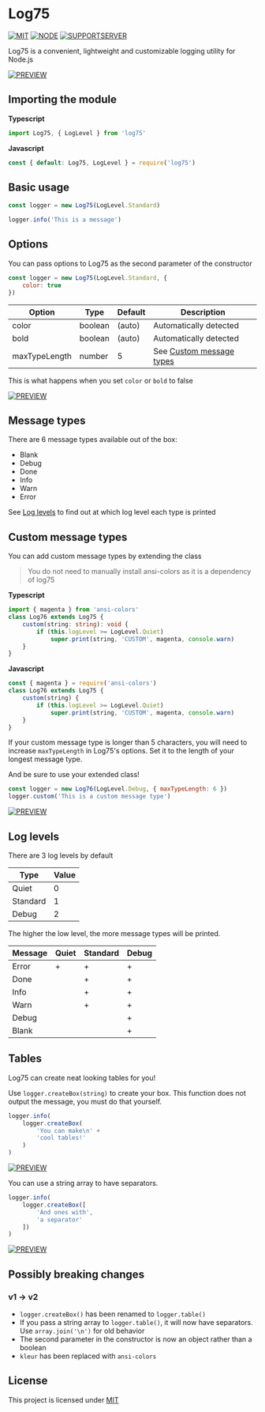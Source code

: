 # Log75
[![MIT](https://flat.badgen.net/badge/License/MIT/blue)](https://gitlab.com/Wait_What_/log75/-/blob/master/LICENSE.md)
[![NODE](https://flat.badgen.net/badge/Language/Node.js/green?icon=node)](https://nodejs.org/en/)
[![SUPPORTSERVER](https://flat.badgen.net/badge/Support%20server/Join/purple)](https://discord.gg/N8Fqcuk)

Log75 is a convenient, lightweight and customizable logging utility for Node.js

[![PREVIEW](https://gitlab.com/Wait_What_/log75/-/raw/master/assets/preview.png)]()

## Importing the module
**Typescript**
```ts
import Log75, { LogLevel } from 'log75'
```
**Javascript**
```js
const { default: Log75, LogLevel } = require('log75')
```

## Basic usage
```js
const logger = new Log75(LogLevel.Standard)

logger.info('This is a message')
```

## Options
You can pass options to Log75 as the second parameter of the constructor
```js
const logger = new Log75(LogLevel.Standard, {
    color: true
})
```
Option        | Type    | Default | Description
------------- | ------- | ------- | -----------
color         | boolean | (auto)  | Automatically detected
bold          | boolean | (auto)  | Automatically detected
maxTypeLength | number  | 5       | See [Custom message types](#custom-message-types)

This is what happens when you set `color` or `bold` to false

[![PREVIEW](https://gitlab.com/Wait_What_/log75/-/raw/master/assets/options.png)]()

## Message types
There are 6 message types available out of the box:
- Blank
- Debug
- Done
- Info
- Warn
- Error

See [Log levels](#log-levels) to find out at which log level each type is printed

## Custom message types
You can add custom message types by extending the class

> You do not need to manually install ansi-colors as it is a dependency of log75

**Typescript**
```ts
import { magenta } from 'ansi-colors'
class Log76 extends Log75 {
    custom(string: string): void {
        if (this.logLevel >= LogLevel.Quiet)
            super.print(string, 'CUSTOM', magenta, console.warn)
    }
}
```
**Javascript**
```js
const { magenta } = require('ansi-colors')
class Log76 extends Log75 {
    custom(string) {
        if (this.logLevel >= LogLevel.Quiet)
            super.print(string, 'CUSTOM', magenta, console.warn)
    }
}
```

If your custom message type is longer than 5 characters, you will need to increase `maxTypeLength` in Log75's options. Set it to the length of your longest message type.

And be sure to use your extended class!

```js
const logger = new Log76(LogLevel.Debug, { maxTypeLength: 6 })
logger.custom('This is a custom message type')
```

[![PREVIEW](https://gitlab.com/Wait_What_/log75/-/raw/master/assets/custom.png)]()

## Log levels
There are 3 log levels by default

Type     | Value
-------- | -----
Quiet    |   0
Standard |   1
Debug    |   2

The higher the low level, the more message types will be printed.

Message | Quiet | Standard | Debug
------- | ----- | -------- | -----
Error   |   +   |     +    |   +
Done    |       |     +    |   +
Info    |       |     +    |   +
Warn    |       |     +    |   +
Debug   |       |          |   +
Blank   |       |          |   +

## Tables
Log75 can create neat looking tables for you!

Use `logger.createBox(string)` to create your box. This function does not output the message, you must do that yourself.

```js
logger.info(
    logger.createBox(
        'You can make\n' +
        'cool tables!'
    )
)
```

[![PREVIEW](https://gitlab.com/Wait_What_/log75/-/raw/master/assets/table.png)]()

You can use a string array to have separators.

```js
logger.info(
    logger.createBox([
        'And ones with',
        'a separator'
    ])
)
```

[![PREVIEW](https://gitlab.com/Wait_What_/log75/-/raw/master/assets/table-with-separator.png)]()

## Possibly breaking changes
### v1 -> v2
- `logger.createBox()` has been renamed to `logger.table()`
- If you pass a string array to `logger.table()`, it will now have separators. Use `array.join('\n')` for old behavior
- The second parameter in the constructor is now an object rather than a boolean
- `kleur` has been replaced with `ansi-colors`

## License
This project is licensed under [MIT](https://gitlab.com/Wait_What_/log75/-/blob/master/LICENSE.md)